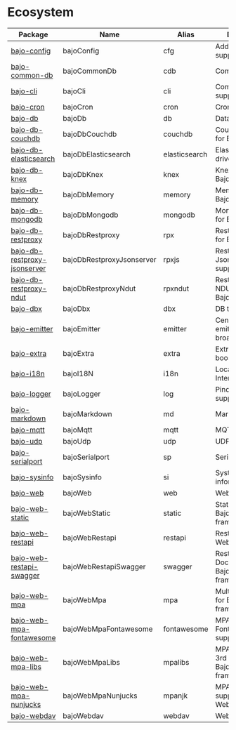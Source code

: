 # Ecosystem

| Package | Name | Alias | Description |
| ------- | ---- | ----- | ----------- |
| [bajo-config](https://github.com/ardhi/bajo-config) | bajoConfig | cfg | Add YAML & TOML support in config |
| [bajo-common-db](https://github.com/ardhi/bajo-common-db) | bajoCommonDb | cdb | Common database |
| [bajo-cli](https://github.com/ardhi/bajo-cli) | bajoCli | cli | Command line support & tools |
| [bajo-cron](https://github.com/ardhi/bajo-cron) | bajoCron | cron | Cron support |
| [bajo-db](https://github.com/ardhi/bajo-db) | bajoDb | db | Database support |
| [bajo-db-couchdb](https://github.com/ardhi/bajo-db-couchdb) | bajoDbCouchdb | couchdb | CouchDB driver for BajoDB |
| [bajo-db-elasticsearch](https://github.com/ardhi/bajo-db-elasticsearch) | bajoDbElasticsearch | elasticsearch | Elasticsearch driver for BajoDB |
| [bajo-db-knex](https://github.com/ardhi/bajo-db-knex) | bajoDbKnex | knex | Knex driver for Bajo DB |
| [bajo-db-memory](https://github.com/ardhi/bajo-db-memory) | bajoDbMemory | memory | Memory driver for Bajo DB |
| [bajo-db-mongodb](https://github.com/ardhi/bajo-db-mongodb) | bajoDbMongodb | mongodb | MongoDB driver for BajoDB |
| [bajo-db-restproxy](https://github.com/ardhi/bajo-db-restproxy) | bajoDbRestproxy | rpx | Restproxy driver for BajoDB |
| [bajo-db-restproxy-jsonserver](https://github.com/ardhi/bajo-db-restproxy-jsonserver) | bajoDbRestproxyJsonserver | rpxjs | Restproxy driver's JsonServer support for BajoDB |
| [bajo-db-restproxy-ndut](https://github.com/ardhi/bajo-db-restproxy-ndut) | bajoDbRestproxyNdut | rpxndut | Restproxy driver's NDUT support for BajoDB |
| [bajo-dbx](https://github.com/ardhi/bajo-dbx) | bajoDbx | dbx | DB tools & utility |
| [bajo-emitter](https://github.com/ardhi/bajo-emitter) | bajoEmitter | emitter | Centralized event emitter & message broadcaster |
| [bajo-extra](https://github.com/ardhi/bajo-extra) | bajoExtra | extra | Extra necessary booster! |
| [bajo-i18n](https://github.com/ardhi/bajo-i18n) | bajoI18N | i18n | Localization & Internationalization |
| [bajo-logger](https://github.com/ardhi/bajo-logger) | bajoLogger | log | Pino logger support |
| [bajo-markdown](https://github.com/ardhi/bajo-markdown) | bajoMarkdown | md | Markdown support |
| [bajo-mqtt](https://github.com/ardhi/bajo-mqtt) | bajoMqtt | mqtt | MQTT binding |
| [bajo-udp](https://github.com/ardhi/bajo-udp) | bajoUdp | udp | UDP binding |
| [bajo-serialport](https://github.com/ardhi/bajo-serialport) | bajoSerialport | sp | Serialport binding |
| [bajo-sysinfo](https://github.com/ardhi/bajo-sysinfo) | bajoSysinfo | si | System information |
| [bajo-web](https://github.com/ardhi/bajo-web) | bajoWeb | web | Web framework |
| [bajo-web-static](https://github.com/ardhi/bajo-web-static) | bajoWebStatic | static | Static asset for Bajo's Web framework |
| [bajo-web-restapi](https://github.com/ardhi/bajo-web-restapi) | bajoWebRestapi | restapi | Rest API for Bajo's Web framework |
| [bajo-web-restapi-swagger](https://github.com/ardhi/bajo-web-restapi-swagger) | bajoWebRestapiSwagger | swagger | Rest API Documentation for Bajo's Web framework |
| [bajo-web-mpa](https://github.com/ardhi/bajo-web-mpa) | bajoWebMpa | mpa | Multi pages app for Bajo's Web framework |
| [bajo-web-mpa-fontawesome](https://github.com/ardhi/bajo-web-mpa-fontawesome) | bajoWebMpaFontawesome | fontawesome | MPA's Fontawesome support form MPA |
| [bajo-web-mpa-libs](https://github.com/ardhi/bajo-web-mpa-libs) | bajoWebMpaLibs | mpalibs | MPA's most used 3rd party libs for Bajo's Web framework |
| [bajo-web-mpa-nunjucks](https://github.com/ardhi/bajo-web-mpa-nunjucks) | bajoWebMpaNunjucks | mpanjk | MPA's Nunjucks support for Bajo's Web framework |
| [bajo-webdav](https://github.com/ardhi/bajo-webdav) | bajoWebdav | webdav | Webdav binding |
